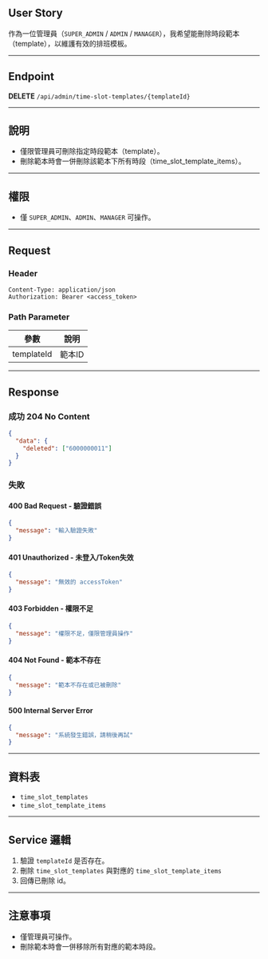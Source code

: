 ## User Story

作為一位管理員（`SUPER_ADMIN` / `ADMIN` / `MANAGER`），我希望能刪除時段範本（template），以維護有效的排班模板。

---

## Endpoint

**DELETE** `/api/admin/time-slot-templates/{templateId}`

---

## 說明

- 僅限管理員可刪除指定時段範本（template）。
- 刪除範本時會一併刪除該範本下所有時段（time_slot_template_items）。

---

## 權限

- 僅 `SUPER_ADMIN`、`ADMIN`、`MANAGER` 可操作。

---

## Request

### Header

```http
Content-Type: application/json
Authorization: Bearer <access_token>
```

### Path Parameter

| 參數       | 說明   |
| ---------- | ------ |
| templateId | 範本ID |

---

## Response

### 成功 204 No Content

```json
{
  "data": {
    "deleted": ["6000000011"]
  }
}
```

### 失敗

#### 400 Bad Request - 驗證錯誤

```json
{
  "message": "輸入驗證失敗"
}
```

#### 401 Unauthorized - 未登入/Token失效

```json
{
  "message": "無效的 accessToken"
}
```

#### 403 Forbidden - 權限不足

```json
{
  "message": "權限不足，僅限管理員操作"
}
```

#### 404 Not Found - 範本不存在

```json
{
  "message": "範本不存在或已被刪除"
}
```

#### 500 Internal Server Error

```json
{
  "message": "系統發生錯誤，請稍後再試"
}
```

---

## 資料表

- `time_slot_templates`
- `time_slot_template_items`

---

## Service 邏輯

1. 驗證 `templateId` 是否存在。
2. 刪除 `time_slot_templates` 與對應的 `time_slot_template_items`
3. 回傳已刪除 id。

---

## 注意事項

- 僅管理員可操作。
- 刪除範本時會一併移除所有對應的範本時段。

